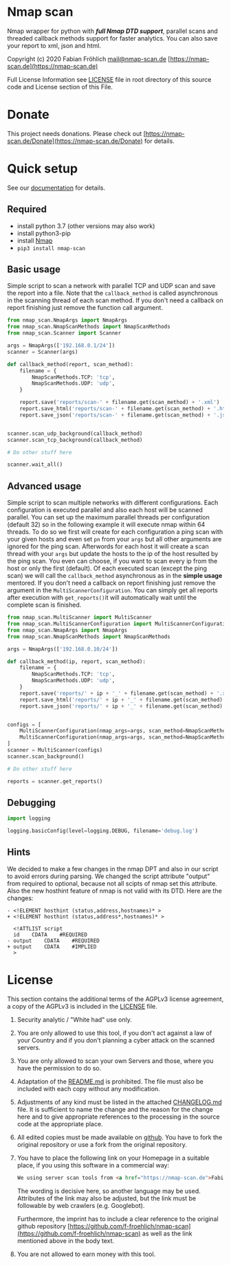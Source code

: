 Nmap scan
=========
Nmap wrapper for python with ***full Nmap DTD support***, parallel scans and threaded callback methods support for faster analytics. You can also save your report to xml, json and html.

Copyright (c) 2020 Fabian Fröhlich <mail@nmap-scan.de> [https://nmap-scan.de](https://nmap-scan.de)

Full License Information see  [LICENSE](https://github.com/f-froehlich/nmap-scan/blob/master/LICENSE) file in root directory of this source code and License section of this File.

# Donate
This project needs donations. Please check out [https://nmap-scan.de/Donate](https://nmap-scan.de/Donate) for details.


# Quick setup
See our [documentation](https://nmap-scan.de) for details.

## Required
* install python 3.7 (other versions may also work)
* install python3-pip
* install [Nmap](https://github.com/nmap/nmap) 
* `pip3 install nmap-scan`

## Basic usage
Simple script to scan a network with parallel TCP and UDP scan and save the report into a file. Note that the `callback_method` is called asynchronous in the scanning thread of each scan method. If you don't need a callback on report finishing just remove the function call argument.
```python
from nmap_scan.NmapArgs import NmapArgs
from nmap_scan.NmapScanMethods import NmapScanMethods
from nmap_scan.Scanner import Scanner

args = NmapArgs(['192.168.0.1/24'])
scanner = Scanner(args)

def callback_method(report, scan_method):
    filename = {
        NmapScanMethods.TCP: 'tcp',
        NmapScanMethods.UDP: 'udp',
    }

    report.save('reports/scan-' + filename.get(scan_method) + '.xml')
    report.save_html('reports/scan-' + filename.get(scan_method) + '.html')
    report.save_json('reports/scan-' + filename.get(scan_method) + '.json')


scanner.scan_udp_background(callback_method)
scanner.scan_tcp_background(callback_method)

# Do other stuff here

scanner.wait_all()

```

## Advanced usage
Simple script to scan multiple networks with different configurations. Each configuration is executed parallel and also each host will be scanned parallel. You can set up the maximum parallel threads per configuration (default 32) so in the following example it will execute nmap within 64 threads. To do so we first will create for each configuration a ping scan with your given hosts and even set `pn` from your `args` but all other arguments are ignored for the ping scan. Afterwords for each host it will create a scan thread with your `args` but update the hosts to the ip of the host resulted by the ping scan. You even can choose, if you want to scan every ip from the host or only the first (default). Of each executed scan (except the ping scan) we will call the `callback_method` asynchronous as in the **simple usage** mentored. If you don't need a callback on report finishing just remove the argument in the `MultiScannerConfiguration`. You can simply get all reports after execution with `get_reports()`it will automatically wait until the complete scan is finished.

```python
from nmap_scan.MultiScanner import MultiScanner
from nmap_scan.MultiScannerConfiguration import MultiScannerConfiguration
from nmap_scan.NmapArgs import NmapArgs
from nmap_scan.NmapScanMethods import NmapScanMethods

args = NmapArgs(['192.168.0.10/24'])

def callback_method(ip, report, scan_method):
    filename = {
        NmapScanMethods.TCP: 'tcp',
        NmapScanMethods.UDP: 'udp',
    }
    report.save('reports/' + ip + '_' + filename.get(scan_method) + '.xml')
    report.save_html('reports/' + ip + '_' + filename.get(scan_method) + '.html')
    report.save_json('reports/' + ip + '_' + filename.get(scan_method) + '.json')


configs = [
    MultiScannerConfiguration(nmap_args=args, scan_method=NmapScanMethods.TCP, callback_method=callback_method),
    MultiScannerConfiguration(nmap_args=args, scan_method=NmapScanMethods.UDP, callback_method=callback_method),
]
scanner = MultiScanner(configs)
scanner.scan_background()

# Do other stuff here

reports = scanner.get_reports()

```

## Debugging

```python
import logging

logging.basicConfig(level=logging.DEBUG, filename='debug.log')
```

## Hints
We decided to make a few changes in the nmap DPT and also in our script to avoid errors during parsing. We changed the script attribute "output" from required to optional, because not all scipts of nmap set this attribute. Also the new hosthint feature of nmap is not valid with its DTD. Here are the changes:

```shell script
- <!ELEMENT hosthint (status,address,hostnames)* >
+ <!ELEMENT hosthint (status,address*,hostnames)* >

  <!ATTLIST script
  id    CDATA    #REQUIRED
- output    CDATA    #REQUIRED
+ output    CDATA    #IMPLIED
  >

```

# License
This section contains the additional terms of the AGPLv3 license agreement, a copy of the AGPLv3 is included in the [LICENSE](https://github.com/f-froehlich/nmap-scan/blob/master/LICENSE) file.

1. Security analytic / "White had" use only.
2. You are only allowed to use this tool, if you don't act against a law of your Country and if you don't planning a cyber attack on the scanned servers.
3. You are only allowed to scan your own Servers and those, where you have the permission to do so.
4. Adaptation of the [README.md](https://github.com/f-froehlich/nmap-scan/blob/master/README.md) is prohibited. The file must also be included with each copy without any modification. 

5. Adjustments of any kind must be listed in the attached [CHANGELOG.md](https://github.com/f-froehlich/monitoring-utils/blob/master/CHANGELOG.md) file. It is sufficient to name the change and the reason for the change here and to give appropriate references to the processing in the source code at the appropriate place.

6. All edited copies must be made available on [github](https://github.com). You have to fork the original repository or use a fork from the original repository.

7. You have to place the following link on your Homepage in a suitable place, if you using this software in a commercial way:

    ```html
    We using server scan tools from <a href="https://nmap-scan.de">Fabian Fr&ouml;hlich</a>
   ```

    The wording is decisive here, so another language may be used. Attributes of the link may also be adjusted, but the link must be followable by web crawlers (e.g. Googlebot).

    Furthermore, the imprint has to include a clear reference to the original github repository [https://github.com/f-froehlich/nmap-scan](https://github.com/f-froehlich/nmap-scan) as well as the link mentioned above in the body text.
    
8. You are not allowed to earn money with this tool.

